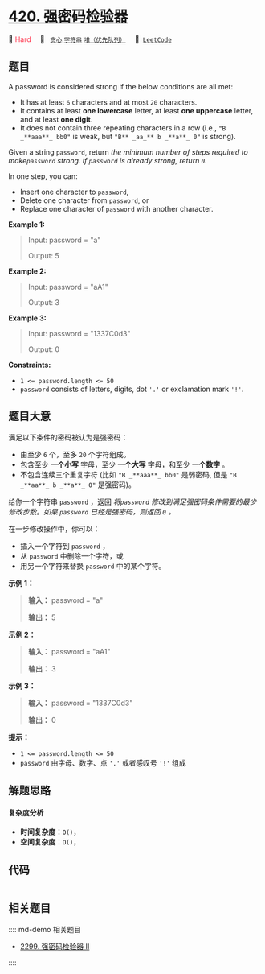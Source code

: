 # [420. 强密码检验器](https://leetcode.com/problems/strong-password-checker)

🔴 <font color=#ff334b>Hard</font>&emsp; 🔖&ensp; [`贪心`](/leetcode/outline/tag/greedy.md) [`字符串`](/leetcode/outline/tag/string.md) [`堆（优先队列）`](/leetcode/outline/tag/heap-priority-queue.md)&emsp; 🔗&ensp;[`LeetCode`](https://leetcode.com/problems/strong-password-checker)


## 题目

A password is considered strong if the below conditions are all met:

  * It has at least `6` characters and at most `20` characters.
  * It contains at least **one lowercase** letter, at least **one uppercase** letter, and at least **one digit**.
  * It does not contain three repeating characters in a row (i.e., `"B _**aaa**_ bb0"` is weak, but `"B** _aa_** b _**a**_ 0"` is strong).

Given a string `password`, return _the minimum number of steps required to
make`password` strong. if `password` is already strong, return `0`._

In one step, you can:

  * Insert one character to `password`,
  * Delete one character from `password`, or
  * Replace one character of `password` with another character.



**Example 1:**

> Input: password = "a"
> 
> Output: 5

**Example 2:**

> Input: password = "aA1"
> 
> Output: 3

**Example 3:**

> Input: password = "1337C0d3"
> 
> Output: 0

**Constraints:**

  * `1 <= password.length <= 50`
  * `password` consists of letters, digits, dot `'.'` or exclamation mark `'!'`.


## 题目大意

满足以下条件的密码被认为是强密码：

  * 由至少 `6` 个，至多 `20` 个字符组成。
  * 包含至少 **一个小写** 字母，至少 **一个大写** 字母，和至少 **一个数字** 。
  * 不包含连续三个重复字符 (比如 `"B _**aaa**_ bb0"` 是弱密码, 但是 `"B _**aa**_ b _**a**_ 0"` 是强密码)。

给你一个字符串 `password` ，返回 _将`password` 修改到满足强密码条件需要的最少修改步数。如果 `password`
已经是强密码，则返回 `0` 。_

在一步修改操作中，你可以：

  * 插入一个字符到 `password` ，
  * 从 `password` 中删除一个字符，或
  * 用另一个字符来替换 `password` 中的某个字符。



**示例 1：**

> 
> 
> 
> 
> 
> **输入：** password = "a"
> 
> **输出：** 5
> 
> 

**示例 2：**

> 
> 
> 
> 
> 
> **输入：** password = "aA1"
> 
> **输出：** 3
> 
> 

**示例 3：**

> 
> 
> 
> 
> 
> **输入：** password = "1337C0d3"
> 
> **输出：** 0
> 
> 



**提示：**

  * `1 <= password.length <= 50`
  * `password` 由字母、数字、点 `'.'` 或者感叹号 `'!'` 组成


## 解题思路

#### 复杂度分析

- **时间复杂度**：`O()`，
- **空间复杂度**：`O()`，

## 代码

```javascript

```

## 相关题目

:::: md-demo 相关题目
- [2299. 强密码检验器 II](https://leetcode.com/problems/strong-password-checker-ii)

::::
